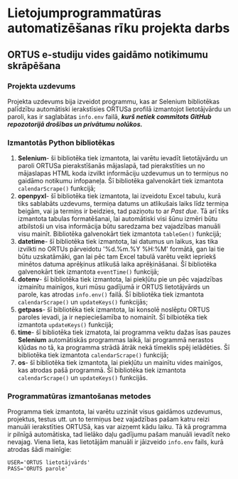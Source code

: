 # Lietojumprogrammatūras automatizēšanas rīku projekta darbs
## ORTUS e-studiju vides gaidāmo notikimumu skrāpēšana
### Projekta uzdevums
Projekta uzdevums bija izveidot programmu, kas ar Selenium bibliotēkas palīdzību automātiski ierakstīsies ORTUSa profilā izmantojot lietotājvārdu un paroli, kas ir saglabātas `info.env` failā, ***kurš netiek commitots GitHub repozotorijā drošības un privātumu nolūkos.***
### Izmantotās Python bibliotēkas
1. **Selenium**- ši bibliotēka tiek izmantota, lai varētu ievadīt lietotājvārdu un paroli ORTUSa pierakstīšanās mājaslapā, tad pierakstīties un no mājaslapas HTML koda izvilkt informāciju uzdevumus un to termiņus no gaidāmo notikumu infopaneļa. Šī bibliotēka galvenokārt tiek izmantota `calendarScrape()` funkcijā;
2. **openpyxl**- šī bibliotēka tiek izmantota, lai izveidotu Excel tabulu, kurā tiks sablabāts uzdevums, termiņa datums un atlikušais laiks līdz termiņa beigām, vai ja termiņs ir beidzies, tad paziņotu to ar *Past due*. Tā arī tiks izmantota tabulas formatēšanai, lai automātiski visi šūnu izmēri būtu atbilstoši un visa informācija būtu saredzama bez vajadzības manuāli visu mainīt. Bibliotēka galvenokārt tiek izmantota `tableGen()` funkcijā;
3. **datetime**- šī bibliotēka tiek izmantota, lai datumus un laikus, kas tika izvilkti no ORTUs pārveidotu '%d.%m.%Y %H:%M' formātā, gan lai tie būtu uzskatāmāki, gan lai pēc tam Excel tabulā varētu veikt iepriekš minētos datuma aprēķinus atlikušā laika aprēķināšanai. Šī bibliotēka galvenokārt tiek izmantota `eventTime()` funkcijā;
4. **dotenv**- šī bibliotēka tiek izmantota, lai piekļūtu pie un pēc vajadzības izmainītu mainīgos, kuri mūsu gadījumā ir ORTUS lietotājvārds un parole, kas atrodas `info.env()` failā. Šī bibliotēka tiek izmantota `calendarScrape()` un `updateKeys()` funkcijās;
5. **getpass**- šī bibliotēka tiek izmantota, lai konsolē noslēptu ORTUS paroles ievadi, ja ir nepieciešamība to nomainīt. Šī bilbiotēka tiek izmantota `updateKeys()` funkcijā;
6. **time**- šī bibliotēka tiek izmatota, lai programma veiktu dažas īsas pauzes **Selenium** automātiskās programmas laikā, lai programmā nerastos kļūdas no tā, ka programma strādā ātrāk nekā tīmeklis spēj ielādēties. Šī bibliotēka tiek izmantota `calendarScrape()` funkcijā;
7. **os**- šī bibliotēka tiek izmantota, lai piekļūtu un mainītu vides mainīgos, kas atrodas pašā programmā. Šī bibliotēka tiek izmantota `calendarScrape()` un `updateKeys()` funkcijās.
### Programmatūras izmantošanas metodes
Programma tiek izmantota, lai varētu uzzināt visus gaidāmos uzdevumus, projektus, testus utt. un to termiņus bez vajadzības pašam katru reizi manuāli ierakstīties ORTUSā, kas var aizņemt kādu laiku. Tā kā programma ir pilnīgā automātiska, tad lielāko daļu gadījumu pašam manuāli ievadīt neko nevajag. Viena lieta, kas lietotājām manuāli ir jāizveido `info.env` fails, kurā atrodas šādi mainīgie:
```
USER='ORTUS lietotājvārds'
PASS='ORUTS parole'
```
